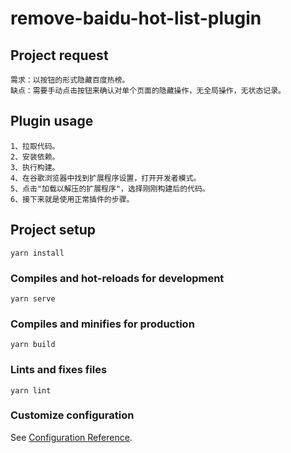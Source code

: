 # remove-baidu-hot-list-plugin

## Project request

```
需求：以按钮的形式隐藏百度热榜。
缺点：需要手动点击按钮来确认对单个页面的隐藏操作，无全局操作，无状态记录。
```

## Plugin usage

```
1、拉取代码。
2、安装依赖。
3、执行构建。
4、在谷歌浏览器中找到扩展程序设置，打开开发者模式。
5、点击"加载以解压的扩展程序"，选择刚刚构建后的代码。
6、接下来就是使用正常插件的步骤。
```

## Project setup

```
yarn install
```

### Compiles and hot-reloads for development

```
yarn serve
```

### Compiles and minifies for production

```
yarn build
```

### Lints and fixes files

```
yarn lint
```

### Customize configuration

See [Configuration Reference](https://cli.vuejs.org/config/).
